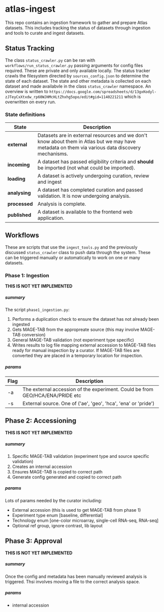 # atlas-ingest



This repo contains an ingestion framework to gather and prepare Atlas datasets. This includes tracking the status of datasets through ingestion and tools to curate and ingest datasets.

## Status Tracking

The class `status_crawler.py` can be ran with `workflows/run_status_crawler.py` passing arguments for config files required. These are private and only available locally.
The status tracker crawls the filesystem directed by `sources_config.json` to determine the state of each dataset.
The state and other metadata is collected on each dataset and made availabvle in the class `status_crawler` namespace.
An overview is written to `https://docs.google.com/spreadsheets/d/13gxKodyl-zJTeyCxXtxdw_rp60WJHMcHLtZhxhg5opo/edit#gid=1140221211` which is overwritten on every run.

### State definitions 

| State  | Description  |
|---|---|
| **external** | Datasets are in external resources and we don't know about them in Atlas but we may have metadata on them via various data discovery mechanisms.  |
| **incoming** | A dataset has passed eligibility criteria and **should** be imported (not what could be imported). |
|**loading**|A dataset is actively undergoing curation, review and ingest|
|**analysing**|A dataset has completed curation and passed validation. It is now undergoing analysis.|
|**processed**|Analysis is complete.|
|**published**|A dataset is available to the frontend web application.|

## Workflows

These are scripts that use the `ingest_tools.py` and the previously discussed `status_crawler` class to push data through the system.
These can be triggered manually or automatically to work on one or many datasets.

### Phase 1: Ingestion
**THIS IS NOT YET IMPLEMENTED**
##### summary
The script `phase1_ingestion.py`:
1. Performs a duplication check to ensure the dataset has not already been ingested
1. Gets MAGE-TAB from the appropreate source (this may involve MAGE-TAB conversion)
1. General MAGE-TAB validation (not experiment type specific)
1. Writes results to log file mapping external accession to MAGE-TAB files ready for manual inspection by a curator. If MAGE-TAB files are converted they are placed in a temporary location for inspection.
##### params
| Flag  | Description  |
|---|---|
| -a | The external accession of the experiment. Could be from GEO/HCA/ENA/PRIDE etc  |
| -s | External source. One of ('ae', 'geo', 'hca', 'ena' or 'pride') |

 
 ## Phase 2: Accessioning
 **THIS IS NOT YET IMPLEMENTED**
 ##### summary
 1. Specific MAGE-TAB validation (experiment type and source specific validation)
 1. Creates an internal accession
 1. Ensures MAGE-TAB is copied to correct path
 1. Generate config generated and copied to correct path
 
##### params
Lots of params needed by the curator including:
- External accession (this is used to get MAGE-TAB from phase 1)
- Experiment type enum [baseline, differential]
- Technology enum [one-color microarray, single-cell RNA-seq, RNA-seq]
- Optional ref group, ignore contrast, lib layout

 ## Phase 3: Approval
**THIS IS NOT YET IMPLEMENTED**
 ##### summary
 Once the config and metadata has been manually reviewed analysis is triggered. Thsi involves moving a file to the correct analysis space.
 ##### params
 - internal accession
 
 

 
